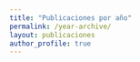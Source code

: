 ```yaml
---
title: "Publicaciones por año"
permalink: /year-archive/
layout: publicaciones
author_profile: true
---
```

